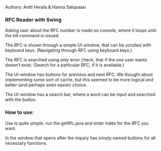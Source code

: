 Authors: Antti Herala & Hanna Salopaasi 

### RFC Reader with Swing ###

Asking user about the RFC number is made on console, where it loops until the kill command is issued.

The RFC is shown through a simple UI-window, that can be 
scrolled with keyboard keys. (Navigating through RFC using keyboard keys.)

The RFC is searched using only error check, 
that if the one user wants doesn't exist. (Search for a particular RFC, if it is available.)

The UI-window has buttons for previous and next RFC. We thought about implementing some sort of cache, 
but this seemed to be more logical and better (and perhaps even easier) choice.

The UI-window has a search bar, where a word can be input and searched with the button.

### How to use: ###

Use is quite simple, run the getRfc.java and enter index for the RFC you want. 

In the window that opens after the inquiry has simply named buttons for all necessary functions. 
